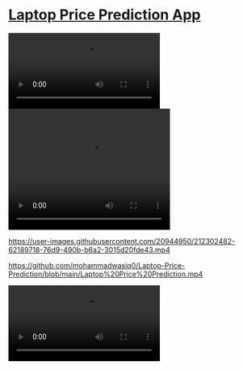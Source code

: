 # [Laptop Price Prediction App](https://mohammadwasiq0-laptop-price-prediction-main-4zc6zw.streamlit.app/)

<video src="https://github.com/mohammadwasiq0/Laptop-Price-Prediction/blob/main/Laptop%20Price%20Prediction.mp4" controls="controls" style="max-width: 730px;">
</video>

<video src="[https://github.com/mohammadwasiq0/Laptop-Price-Prediction/blob/main/Laptop%20Price%20Prediction.mp4]" width="320" height="240" controls>
  Your browser does not support the video tag.
</video>

https://user-images.githubusercontent.com/20944950/212302482-62189718-76d9-490b-b6a2-3015d20fde43.mp4

https://github.com/mohammadwasiq0/Laptop-Price-Prediction/blob/main/Laptop%20Price%20Prediction.mp4

![Alt Text](https://github.com/mohammadwasiq0/Laptop-Price-Prediction/blob/main/Laptop-Price-Prediction.mp4)


